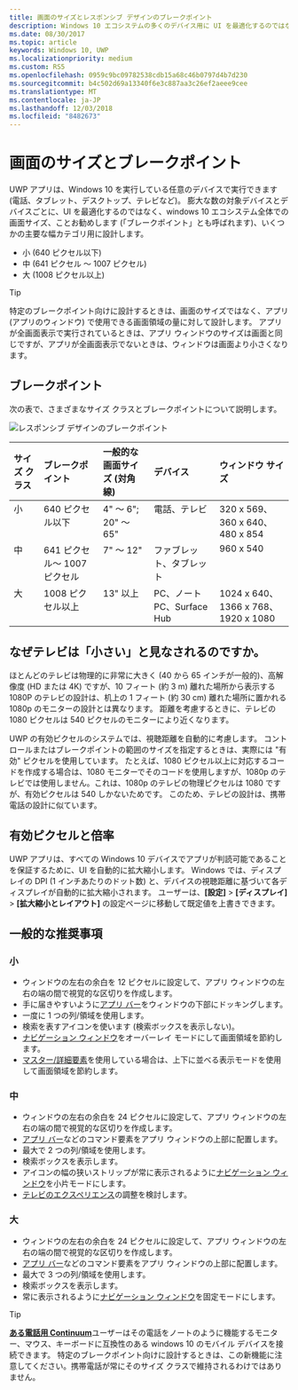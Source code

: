 ```yaml
---
title: 画面のサイズとレスポンシブ デザインのブレークポイント
description: Windows 10 エコシステムの多くのデバイス用に UI を最適化するのではなく、ブレークポイントと呼ばれるいくつかの主要な幅カテゴリ用に設計することをお勧めします。
ms.date: 08/30/2017
ms.topic: article
keywords: Windows 10, UWP
ms.localizationpriority: medium
ms.custom: RS5
ms.openlocfilehash: 0959c9bc09782538cdb15a68c46b0797d4b7d230
ms.sourcegitcommit: b4c502d69a13340f6e3c887aa3c26ef2aeee9cee
ms.translationtype: MT
ms.contentlocale: ja-JP
ms.lasthandoff: 12/03/2018
ms.locfileid: "8482673"
---
```

#  <a name="screen-sizes-and-breakpoints"></a>画面のサイズとブレークポイント

UWP アプリは、Windows 10 を実行している任意のデバイスで実行できます (電話、タブレット、デスクトップ、テレビなど)。 膨大な数の対象デバイスとデバイスごとに、UI を最適化するのではなく、windows 10 エコシステム全体での画面サイズ、ことお勧めします (「ブレークポイント」とも呼ばれます)、いくつかの主要な幅カテゴリ用に設計します。 
- 小 (640 ピクセル以下)
- 中 (641 ピクセル ～ 1007 ピクセル)
- 大 (1008 ピクセル以上)

> [!TIP]
> 特定のブレークポイント向けに設計するときは、画面のサイズではなく、アプリ (アプリのウィンドウ) で使用できる画面領域の量に対して設計します。 アプリが全画面表示で実行されているときは、アプリ ウィンドウのサイズは画面と同じですが、アプリが全画面表示でないときは、ウィンドウは画面より小さくなります。

## <a name="breakpoints"></a>ブレークポイント
次の表で、さまざまなサイズ クラスとブレークポイントについて説明します。

![レスポンシブ デザインのブレークポイント](images/breakpoints/size-classes.svg)

<table>
<thead>
<tr class="header">
<th align="left">サイズ クラス</th>
<th align="left">ブレークポイント</th>
<th align="left">一般的な画面サイズ (対角線)</th>
<th align="left">デバイス</th>
<th align="left">ウィンドウ サイズ</th>
</tr>
</thead>
<tbody>
<tr class="even">
<td style="vertical-align:top;">小</td>
<td style="vertical-align:top;">640 ピクセル以下</td>
<td style="vertical-align:top;">4&quot; ～ 6&quot;; 20&quot; ～ 65&quot;</td>
<td style="vertical-align:top;">電話、テレビ</td>
<td style="vertical-align:top;">320 x 569、360 x 640、480 x 854</td>
</tr>
<tr class="odd">
<td style="vertical-align:top;">中</td>
<td style="vertical-align:top;">641 ピクセル～ 1007 ピクセル</td>
<td style="vertical-align:top;">7&quot; ～ 12&quot;</td>
<td style="vertical-align:top;">ファブレット、タブレット</td>
<td style="vertical-align:top;">960 x 540</td>
</tr>
<tr class="even">
<td style="vertical-align:top;">大</td>
<td style="vertical-align:top;">1008 ピクセル以上</td>
<td style="vertical-align:top;">13&quot; 以上</td>
<td style="vertical-align:top;">PC、ノート PC、Surface Hub</td>
<td style="vertical-align:top;">1024 x 640、1366 x 768、1920 x 1080</td>
</tr>
</tbody>
</table>

## <a name="why-are-tvs-considered-small"></a>なぜテレビは「小さい」と見なされるのですか。 

ほとんどのテレビは物理的に非常に大きく (40 から 65 インチが一般的)、高解像度 (HD または 4K) ですが、10 フィート (約 3 m) 離れた場所から表示する 1080P のテレビの設計は、机上の 1 フィート (約 30 cm) 離れた場所に置かれる 1080p のモニターの設計とは異なります。 距離を考慮するときに、テレビの 1080 ピクセルは 540 ピクセルのモニターにより近くなります。

UWP の有効ピクセルのシステムでは、視聴距離を自動的に考慮します。 コントロールまたはブレークポイントの範囲のサイズを指定するときは、実際には "有効" ピクセルを使用しています。 たとえば、1080 ピクセル以上に対応するコードを作成する場合は、1080 モニターでそのコードを使用しますが、1080p のテレビでは使用しません。これは、1080p のテレビの物理ピクセルは 1080 ですが、有効ピクセルは 540 しかないためです。 このため、テレビの設計は、携帯電話の設計に似ています。

## <a name="effective-pixels-and-scale-factor"></a>有効ピクセルと倍率

UWP アプリは、すべての Windows 10 デバイスでアプリが判読可能であることを保証するために、UI を自動的に拡大縮小します。 Windows では、ディスプレイの DPI (1 インチあたりのドット数) と、デバイスの視聴距離に基づいて各ディスプレイが自動的に拡大縮小されます。 ユーザーは、**[設定]** > **[ディスプレイ]** > **[拡大縮小とレイアウト]** の設定ページに移動して既定値を上書きできます。 


## <a name="general-recommendations"></a>一般的な推奨事項

### <a name="small"></a>小
- ウィンドウの左右の余白を 12 ピクセルに設定して、アプリ ウィンドウの左右の端の間で視覚的な区切りを作成します。
- 手に届きやすいように[アプリ バー](../controls-and-patterns/app-bars.md)をウィンドウの下部にドッキングします。
- 一度に 1 つの列/領域を使用します。
- 検索を表すアイコンを使います (検索ボックスを表示しない)。
- [ナビゲーション ウィンドウ](../controls-and-patterns/navigationview.md)をオーバーレイ モードにして画面領域を節約します。
- [マスター/詳細要素](../controls-and-patterns/master-details.md)を使用している場合は、上下に並べる表示モードを使用して画面領域を節約します。

### <a name="medium"></a>中
- ウィンドウの左右の余白を 24 ピクセルに設定して、アプリ ウィンドウの左右の端の間で視覚的な区切りを作成します。
- [アプリ バー](../controls-and-patterns/app-bars.md)などのコマンド要素をアプリ ウィンドウの上部に配置します。
- 最大で 2 つの列/領域を使用します。
- 検索ボックスを表示します。
- アイコンの幅の狭いストリップが常に表示されるように[ナビゲーション ウィンドウ](../controls-and-patterns/navigationview.md)を小片モードにします。
- [テレビのエクスペリエンス](http://go.microsoft.com/fwlink/?LinkId=760736)の調整を検討します。

### <a name="large"></a>大
- ウィンドウの左右の余白を 24 ピクセルに設定して、アプリ ウィンドウの左右の端の間で視覚的な区切りを作成します。
- [アプリ バー](../controls-and-patterns/app-bars.md)などのコマンド要素をアプリ ウィンドウの上部に配置します。
- 最大で 3 つの列/領域を使用します。
- 検索ボックスを表示します。
- 常に表示されるように[ナビゲーション ウィンドウ](../controls-and-patterns/navigationview.md)を固定モードにします。

>[!TIP] 
> [**ある電話用 Continuum**](http://go.microsoft.com/fwlink/p/?LinkID=699431)ユーザーはその電話をノートのように機能するモニター、マウス、キーボードに互換性のある windows 10 のモバイル デバイスを接続できます。 特定のブレークポイント向けに設計するときは、この新機能に注意してください。携帯電話が常にそのサイズ クラスで維持されるわけではありません。


